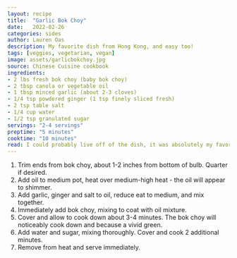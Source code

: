 ```yaml
---
layout: recipe
title:  "Garlic Bok Choy"
date:   2022-02-26
categories: sides
author: Lauren Oas
description: My favorite dish from Hong Kong, and easy too!
tags: [veggies, vegetarian, vegan]
image: assets/garlicbokchoy.jpg
source: Chinese Cuisine cookbook 
ingredients:
- 2 lbs fresh bok choy (baby bok choy) 
- 2 tbsp canola or vegetable oil
- 1 tbsp minced garlic (about 2-3 cloves)
- 1/4 tsp powdered ginger (1 tsp finely sliced fresh)
- 2 tsp table salt
- 1/4 cup water
- 1/2 tsp granulated sugar
servings: "2-4 servings"
preptime: "5 minutes"
cooktime: "10 minutes"
read: I could probably live off of the dish, it was absolutely my favorite when I was living in Asia. This recipe is doubled from the original I was working off of - if you double further, you'll need a pretty large pot to hold all of the bok choy when it first goes into the pot. I generally serve with chicken fried rice, but this dish can stand alone as well! Do NOT cut the sugar, it doesn't add sweetness, it cuts the bitterness of the bok choy (and balances with the salt)! Lastly, my original recipe called for the bok choy to be quartered as well as trimmed, but this reduced the crunch and didn't look as appetizign to me, so I only trim the ends, but if you're looking for smaller bites, go ahead and quarter!
---
```

1. Trim ends from bok choy, about 1-2 inches from bottom of bulb. Quarter if desired.
2. Add oil to medium pot, heat over medium-high heat - the oil will appear to shimmer. 
3. Add garlic, ginger and salt to oil, reduce eat to medium, and mix together. 
4. Immediately add bok choy, mixing to coat with oil mixture. 
5. Cover and allow to cook down about 3-4 minutes. The bok choy will noticeably cook down and because a vivid green. 
6. Add water and sugar, mixing thoroughly. Cover and cook 2 additional minutes. 
7. Remove from heat and serve immediately.
